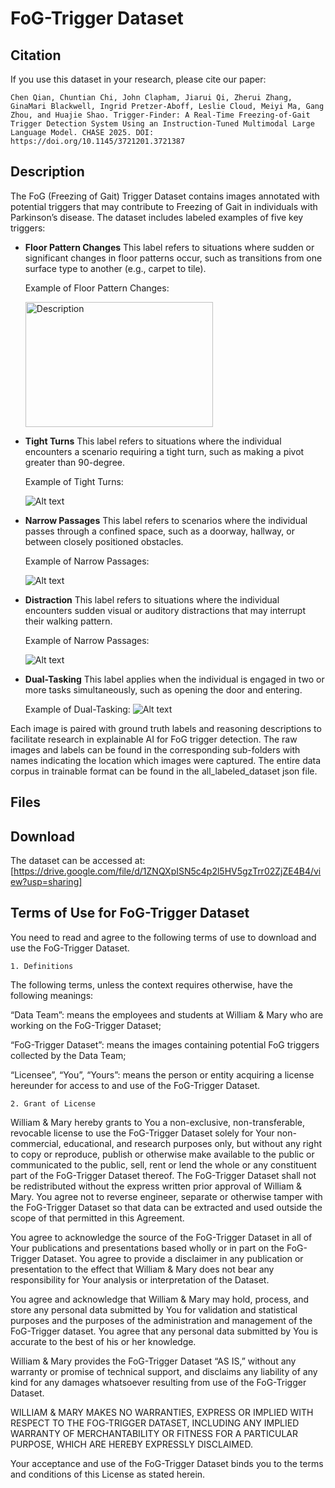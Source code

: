 # FoG-Trigger Dataset

## **Citation**  
If you use this dataset in your research, please cite our paper:  

```
Chen Qian, Chuntian Chi, John Clapham, Jiarui Qi, Zherui Zhang, GinaMari Blackwell, Ingrid Pretzer-Aboff, Leslie Cloud, Meiyi Ma, Gang Zhou, and Huajie Shao. Trigger-Finder: A Real-Time Freezing-of-Gait Trigger Detection System Using an Instruction-Tuned Multimodal Large Language Model. CHASE 2025. DOI: https://doi.org/10.1145/3721201.3721387
``` 

## **Description**  
The FoG (Freezing of Gait) Trigger Dataset contains images annotated with potential triggers that may contribute to Freezing of Gait in individuals with Parkinson’s disease. The dataset includes labeled examples of five key triggers:  
- **Floor Pattern Changes**
  This label refers to situations where sudden or significant changes in floor patterns occur, such as transitions from one surface type to another (e.g., carpet to tile).
  
  Example of Floor Pattern Changes:

  <img src="examples/floor_pattern_changes_4.png" alt="Description" width="300" height="200">

- **Tight Turns**
  This label refers to situations where the individual encounters a scenario requiring a tight turn, such as making a pivot greater than 90-degree.
  
  Example of Tight Turns:
  
  ![Alt text](examples/tight_turn_4.png)
  
- **Narrow Passages**
  This label refers to scenarios where the individual passes through a confined space, such as a doorway, hallway, or between closely positioned obstacles.
  
  Example of Narrow Passages:
  
  ![Alt text](examples/narrow_passage_4.png)
  
- **Distraction**
  This label refers to situations where the individual encounters sudden visual or auditory distractions that may interrupt their walking pattern.
  
  Example of Narrow Passages:
  
  ![Alt text](examples/distraction_4.png)
  
- **Dual-Tasking**
  This label applies when the individual is engaged in two or more tasks simultaneously, such as opening the door and entering.
  
  Example of Dual-Tasking:
  ![Alt text](examples/dual_tasking_3.png)

Each image is paired with ground truth labels and reasoning descriptions to facilitate research in explainable AI for FoG trigger detection. The raw images and labels can be found in the corresponding sub-folders with names indicating the location which images were captured. The entire data corpus in trainable format can be found in the all_labeled_dataset json file.

## **Files**

## **Download**  
The dataset can be accessed at:  
[https://drive.google.com/file/d/1ZNQXpISN5c4p2l5HV5gzTrr02ZjZE4B4/view?usp=sharing]  



## **Terms of Use for FoG-Trigger Dataset**
You need to read and agree to the following terms of use to download and use the FoG-Trigger Dataset.
```
1. Definitions
```
The following terms, unless the context requires otherwise, have the following meanings:

“Data Team”: means the employees and students at William & Mary who are working on the FoG-Trigger Dataset;

“FoG-Trigger Dataset”: means the images containing potential FoG triggers collected by the Data Team;

“Licensee”, “You”, “Yours”: means the person or entity acquiring a license hereunder for access to and use of the FoG-Trigger Dataset.
```
2. Grant of License
```
William & Mary hereby grants to You a non-exclusive, non-transferable, revocable license to use the FoG-Trigger Dataset solely for Your non-commercial, educational, and research purposes only, but without any right to copy or reproduce, publish or otherwise make available to the public or communicated to the public, sell, rent or lend the whole or any constituent part of the FoG-Trigger Dataset thereof. The FoG-Trigger Dataset shall not be redistributed without the express written prior approval of William & Mary. You agree not to reverse engineer, separate or otherwise tamper with the FoG-Trigger Dataset so that data can be extracted and used outside the scope of that permitted in this Agreement.

You agree to acknowledge the source of the FoG-Trigger Dataset in all of Your publications and presentations based wholly or in part on the FoG-Trigger Dataset. You agree to provide a disclaimer in any publication or presentation to the effect that William & Mary does not bear any responsibility for Your analysis or interpretation of the Dataset.

You agree and acknowledge that William & Mary may hold, process, and store any personal data submitted by You for validation and statistical purposes and the purposes of the administration and management of the FoG-Trigger dataset. You agree that any personal data submitted by You is accurate to the best of his or her knowledge.

William & Mary provides the FoG-Trigger Dataset “AS IS,” without any warranty or promise of technical support, and disclaims any liability of any kind for any damages whatsoever resulting from use of the FoG-Trigger Dataset.

WILLIAM & MARY MAKES NO WARRANTIES, EXPRESS OR IMPLIED WITH RESPECT TO THE FOG-TRIGGER DATASET, INCLUDING ANY IMPLIED WARRANTY OF MERCHANTABILITY OR FITNESS FOR A PARTICULAR PURPOSE, WHICH ARE HEREBY EXPRESSLY DISCLAIMED.

Your acceptance and use of the FoG-Trigger Dataset binds you to the terms and conditions of this License as stated herein.
